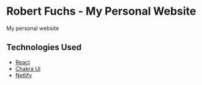 # Robert Fuchs - My Personal Website

My personal website

## Technologies Used

- [React](https://reactjs.org/)
- [Chakra UI](https://chakra-ui.com/)
- [Netlify](https://www.netlify.com/)